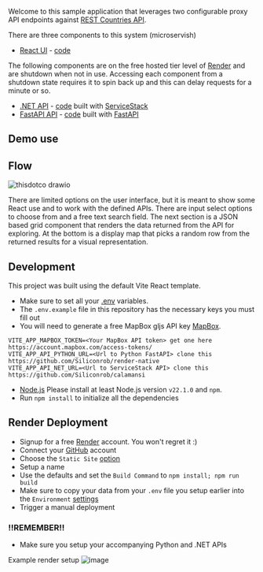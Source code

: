 Welcome to this sample application that leverages two configurable proxy API endpoints against [REST Countries API](https://restcountries.com/).

There are three components to this system (microservish)
- [React UI](https://thisdotco.onrender.com) - [code](https://github.com/Siliconrob/thisdotco)

The following components are on the free hosted tier level of [Render](https://render.com/) and are shutdown when not in use.  Accessing each component from a shutdown state requires it to spin back up and this can delay requests for a minute or so.

- [.NET API](https://calamansi.onrender.com) - [code](https://github.com/Siliconrob/calamansi) built with [ServiceStack](https://github.com/ServiceStack/ServiceStack)
- [FastAPI API](https://restful-with-more-fastapi.onrender.com) - [code](https://github.com/Siliconrob/render-native) built with [FastAPI](https://fastapi.tiangolo.com/)


## Demo use

## Flow

![thisdotco drawio](https://github.com/user-attachments/assets/f5acab1c-dc92-4223-aee4-b12804f1b662)

There are limited options on the user interface, but it is meant to show some React use and to work with the defined APIs.  There are input select options to choose from and a free text search field.  The next section is a JSON based grid component that renders the data returned from the API for exploring.  At the bottom is a display map that picks a random row from the returned results for a visual representation.

## Development

This project was built using the default Vite React template.

- Make sure to set all your [.env](https://www.baeldung.com/linux/environment-variables-file) variables.
- The `.env.example` file in this repository has the necessary keys you must fill out
- You will need to generate a free MapBox gljs API key [MapBox](https://docs.mapbox.com/mapbox-gl-js/guides/install/).
```
VITE_APP_MAPBOX_TOKEN=<Your MapBox API token> get one here https://account.mapbox.com/access-tokens/
VITE_APP_API_PYTHON_URL=<Url to Python FastAPI> clone this https://github.com/Siliconrob/render-native
VITE_APP_API_NET_URL=<Url to ServiceStack API> clone this https://github.com/Siliconrob/calamansi
``` 
- [Node.js](https://nodejs.org/en/about/) Please install at least Node.js version `v22.1.0` and `npm`.
- Run `npm install` to initialize all the dependencies

## Render Deployment

- Signup for a free [Render](https://dashboard.render.com/register) account.  You won't regret it :)
- Connect your [GitHub](https://docs.render.com/github) account
- Choose the `Static Site` [option](https://docs.render.com/static-sites)
- Setup a name
- Use the defaults and set the `Build Command` to `npm install; npm run build`
- Make sure to copy your data from your `.env` file you setup earlier into the `Environment` [settings](https://docs.render.com/configure-environment-variables)
- Trigger a manual deployment

### !!REMEMBER!!
- Make sure you setup your accompanying Python and .NET APIs

Example render setup
![image](https://github.com/user-attachments/assets/2203eaa5-c025-47eb-ae3a-d3c7fe1fe35a)

